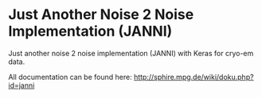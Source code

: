 # Just Another Noise 2 Noise Implementation (JANNI)
Just another noise 2 noise implementation (JANNI) with Keras for cryo-em data.

All documentation can be found here:
http://sphire.mpg.de/wiki/doku.php?id=janni
